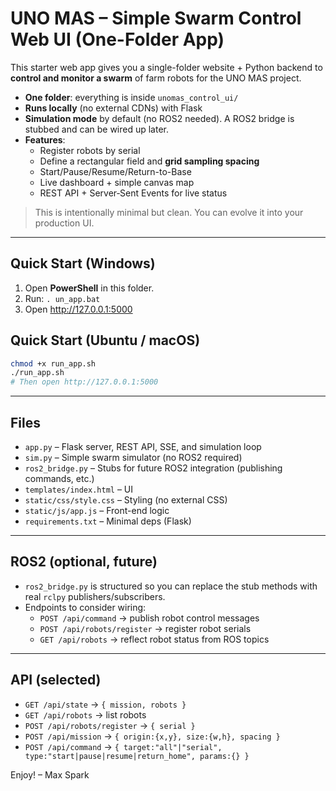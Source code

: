 # UNO MAS – Simple Swarm Control Web UI (One-Folder App)

This starter web app gives you a single-folder website + Python backend to **control and monitor a swarm** of farm robots for the UNO MAS project.

- **One folder**: everything is inside `unomas_control_ui/`
- **Runs locally** (no external CDNs) with Flask
- **Simulation mode** by default (no ROS2 needed). A ROS2 bridge is stubbed and can be wired up later.
- **Features**:
  - Register robots by serial
  - Define a rectangular field and **grid sampling spacing**
  - Start/Pause/Resume/Return-to-Base
  - Live dashboard + simple canvas map
  - REST API + Server‑Sent Events for live status

> This is intentionally minimal but clean. You can evolve it into your production UI.

---

## Quick Start (Windows)

1) Open **PowerShell** in this folder.
2) Run: `.un_app.bat`
3) Open http://127.0.0.1:5000

## Quick Start (Ubuntu / macOS)

```bash
chmod +x run_app.sh
./run_app.sh
# Then open http://127.0.0.1:5000
```

---

## Files
- `app.py` – Flask server, REST API, SSE, and simulation loop
- `sim.py` – Simple swarm simulator (no ROS2 required)
- `ros2_bridge.py` – Stubs for future ROS2 integration (publishing commands, etc.)
- `templates/index.html` – UI
- `static/css/style.css` – Styling (no external CSS)
- `static/js/app.js` – Front-end logic
- `requirements.txt` – Minimal deps (Flask)

---

## ROS2 (optional, future)
- `ros2_bridge.py` is structured so you can replace the stub methods with real `rclpy` publishers/subscribers.
- Endpoints to consider wiring:
  - `POST /api/command` → publish robot control messages
  - `POST /api/robots/register` → register robot serials
  - `GET /api/robots` → reflect robot status from ROS topics

---

## API (selected)
- `GET /api/state` → `{ mission, robots }`
- `GET /api/robots` → list robots
- `POST /api/robots/register` → `{ serial }`
- `POST /api/mission` → `{ origin:{x,y}, size:{w,h}, spacing }`
- `POST /api/command` → `{ target:"all"|"serial", type:"start|pause|resume|return_home", params:{} }`

Enjoy! – Max Spark
